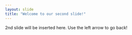 ```yaml
---
layout: slide
title: "Welcome to our second slide!"
---
```

2nd slide will be inserted here.
Use the left arrow to go back!
